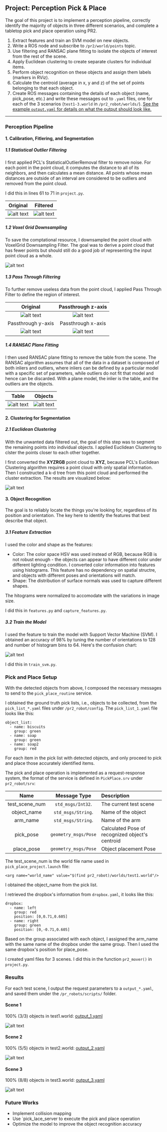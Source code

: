 ## Project: Perception Pick & Place


The goal of this project is to implement a perception pipeline, correctly identify the majority of objects in three different scenarios, and complete a tabletop pick and place operation using PR2.

1. Extract features and train an SVM model on new objects. 
2. Write a ROS node and subscribe to `/pr2/world/points` topic.
3. Use filtering and RANSAC plane fitting to isolate the objects of interest from the rest of the scene.
4. Apply Euclidean clustering to create separate clusters for individual items.
5. Perform object recognition on these objects and assign them labels (markers in RViz).
6. Calculate the centroid (average in x, y and z) of the set of points belonging to that each object.
7. Create ROS messages containing the details of each object (name, pick_pose, etc.) and write these messages out to `.yaml` files, one for each of the 3 scenarios (`test1-3.world` in `/pr2_robot/worlds/`).  [See the example `output.yaml` for details on what the output should look like.](https://github.com/udacity/RoboND-Perception-Project/blob/master/pr2_robot/config/output.yaml)  

[//]: # (Image References)

[image1]: ./misc_images/statistical_outlier_filtering.png
[image2]: ./misc_images/original.png
[image3]: ./misc_images/clustering.png
[image4]: ./misc_images/objects.png
[image5]: ./misc_images/table.png
[image6]: ./misc_images/passthrough_before.png
[image7]: ./misc_images/passthrough_z.png
[image8]: ./misc_images/passthrough_y.png
[image9]: ./misc_images/passthrough_x.png
[image10]: ./misc_images/vox.png
[image11]: ./misc_images/test1.png
[image12]: ./misc_images/test2.png
[image13]: ./misc_images/test3.png
[image14]: ./misc_images/confusion.png


---

### Perception Pipeline

#### 1. Calibration, Fitlering, and Segmentation

##### 1.1 Statistical Outlier Filtering

I first applied PCL's StatisticalOutlierRemoval filter to remove noise. For each point in the point cloud, it computes the distance to all of its neighbors, and then calculates a mean distance. All points whose mean distances are outside of an interval are considered to be outliers and removed from the point cloud.

I did this in lines 61 to 71 in `project.py`.

| Original                 |  Filtered                | 
:-------------------------:|:-------------------------:|
|![alt text][image2]       | ![alt text][image1]     | 

##### 1.2 Voxel Grid Downsampling

To save the comptational resource, I downsampled the point cloud with VoxelGrid Downsampling Filter. The goal was to derive a point cloud that has fewer points but should still do a good job of representing the input point cloud as a whole.

![alt text][image10]

##### 1.3 Pass Through Filtering

To further remove useless data from the point cloud, I applied Pass Through Filter to define the region of interest.

| Original                 | Passthrough z-axis      | 
:-------------------------:|:-----------------------:|
|![alt text][image6]       | ![alt text][image7]     | 
| Passthrough y-axis       | Passthrough x-axis      | 
|![alt text][image8]       | ![alt text][image9]     | 

##### 1.4 RANSAC Plane Fitting

I then used RANSAC plane fitting to remove the table from the scene. The RANSAC algorithm assumes that all of the data in a dataset is composed of both inliers and outliers, where inliers can be defined by a particular model with a specific set of parameters, while outliers do not fit that model and hence can be discarded. With a plane model, the inlier is the table, and the outliers are the objects.

| Table                 | Objects      | 
:-------------------------:|:-----------------------:|
|![alt text][image5]       | ![alt text][image4]     | 

#### 2. Clustering for Segmentation

##### 2.1 Euclidean Clustering

With the unwanted data filtered out, the goal of this step was to segment the remaining points into individual objects. I applied Euclidean Clustering to clster the points closer to each other together. 

I first converted the **XYZRGB** point cloud to **XYZ**, because PCL's Euclidean Clustering algorithm requires a point cloud with only spatial information. Then I constructed a k-d tree from this point cloud and performed the cluster extraction. The results are visualized below:

![alt text][image3]

#### 3. Object Recognition

The goal is to reliably locate the things you're looking for, regardless of its position and orientation. The key here to identify the features that best describe that object.

##### 3.1 Feature Extraction

I used the color and shape as the features:

* Color: The color space HSV was used instead of RGB, because RGB is not robust enough - the objects can appear to have different color under different lighting condition. I converted color information into features using histograms. This feature has no dependency on spatial structre, and objects with different poses and orientations will match. 
* Shape: The distribution of surface normals was used to capture different shapes.

The hitograms were normalized to accomodate with the variations in image size.

I did this in `features.py` and `capture_features.py`.

##### 3.2 Train the Model

I used the feature to train the model with Support Vector Machine (SVM). I obtained an accuracy of 98% by tuning the number of orientations to 128 and number of histogram bins to 64. Here's the confusion chart:

![alt text][image14]

I did this in `train_svm.py`.


### Pick and Place Setup

With the detected objects from above, I composed the necessary messages to send to the `pick_place_routine` service.

I obtained the ground truth pick lists, i.e., objects to be collected, from the `pick_list_*.yaml` files under `/pr2_robot/config`. The `pick_list_1.yaml` file looks like this:

```
object_list:
  - name: biscuits
    group: green
  - name: soap
    group: green
  - name: soap2
    group: red
```

For each item in the pick list with detected objects, and only proceed to pick and place those accurately identified items.

The pick and place operation is implemented as a request-response system, the format of the service is defined in `PickPlace.srv` under `pr2_robot/srv`:


Name           |  Message Type       | Description
:-------------:|:-------------------:|:-------------------|
test_scene_num | `std_msgs/Int32`.   | The current test scene
object_name    | `std_msgs/String`.  | Name of the object
arm_name       | `std_msgs/String`.  | Name of the arm
pick_pose      | `geometry_msgs/Pose`| Calculated Pose of recognized object's centroid
place_pose     | `geometry_msgs/Pose`| Object placement Pose

The test_scene_num is the world file name used in `pick_place_project.launch` file:

```
<arg name="world_name" value="$(find pr2_robot)/worlds/test1.world"/>
```  

I obtained the object_name from the pick list.

I retrieved the dropbox's information from `dropbox.yaml`, it looks like this:

```
dropbox:
  - name: left
    group: red
    position: [0,0.71,0.605]
  - name: right
    group: green
    position: [0,-0.71,0.605]
```

Based on the group associated with each object, I assigned the arm_name with the same name of the dropbox under the same group. Then I used the same dropbox's position for place_pose. 

I created yaml files for 3 scenes. I did this in the function `pr2_mover()` in `project.py`.

### Results

For each test scene, I output the request parameters to a `output_*.yaml`, and saved them under the `/pr_robots/scripts/` folder.

#### Scene 1

100% (3/3) objects in test1.world: [output_1.yaml](/pr_robots/scripts/output_1.yaml)

![alt text][image11]

#### Scene 2

100% (5/5) objects in test2.world: [output_2.yaml](/pr_robots/scripts/output_2.yaml)

![alt text][image12]

#### Scene 3

100% (8/8) objects in test3.world: [output_3.yaml](/pr_robots/scripts/output_3.yaml)

![alt text][image13]

### Future Works
* Implement collision mapping
* Use `pick_lace_server to execute the pick and place operation
* Optimize the model to improve the object recognition accuracy